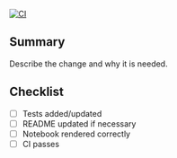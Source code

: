 [![CI](https://github.com/ryanky31-code/model-training-gemma270m/actions/workflows/ci.yml/badge.svg)](https://github.com/ryanky31-code/model-training-gemma270m/actions/workflows/ci.yml)

## Summary

Describe the change and why it is needed.

## Checklist
- [ ] Tests added/updated
- [ ] README updated if necessary
- [ ] Notebook rendered correctly
- [ ] CI passes
